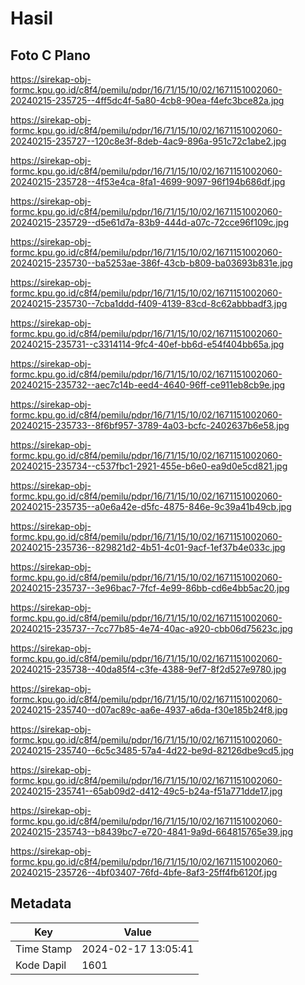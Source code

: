 # Hasil

## Foto C Plano

https://sirekap-obj-formc.kpu.go.id/c8f4/pemilu/pdpr/16/71/15/10/02/1671151002060-20240215-235725--4ff5dc4f-5a80-4cb8-90ea-f4efc3bce82a.jpg

https://sirekap-obj-formc.kpu.go.id/c8f4/pemilu/pdpr/16/71/15/10/02/1671151002060-20240215-235727--120c8e3f-8deb-4ac9-896a-951c72c1abe2.jpg

https://sirekap-obj-formc.kpu.go.id/c8f4/pemilu/pdpr/16/71/15/10/02/1671151002060-20240215-235728--4f53e4ca-8fa1-4699-9097-96f194b686df.jpg

https://sirekap-obj-formc.kpu.go.id/c8f4/pemilu/pdpr/16/71/15/10/02/1671151002060-20240215-235729--d5e61d7a-83b9-444d-a07c-72cce96f109c.jpg

https://sirekap-obj-formc.kpu.go.id/c8f4/pemilu/pdpr/16/71/15/10/02/1671151002060-20240215-235730--ba5253ae-386f-43cb-b809-ba03693b831e.jpg

https://sirekap-obj-formc.kpu.go.id/c8f4/pemilu/pdpr/16/71/15/10/02/1671151002060-20240215-235730--7cba1ddd-f409-4139-83cd-8c62abbbadf3.jpg

https://sirekap-obj-formc.kpu.go.id/c8f4/pemilu/pdpr/16/71/15/10/02/1671151002060-20240215-235731--c3314114-9fc4-40ef-bb6d-e54f404bb65a.jpg

https://sirekap-obj-formc.kpu.go.id/c8f4/pemilu/pdpr/16/71/15/10/02/1671151002060-20240215-235732--aec7c14b-eed4-4640-96ff-ce911eb8cb9e.jpg

https://sirekap-obj-formc.kpu.go.id/c8f4/pemilu/pdpr/16/71/15/10/02/1671151002060-20240215-235733--8f6bf957-3789-4a03-bcfc-2402637b6e58.jpg

https://sirekap-obj-formc.kpu.go.id/c8f4/pemilu/pdpr/16/71/15/10/02/1671151002060-20240215-235734--c537fbc1-2921-455e-b6e0-ea9d0e5cd821.jpg

https://sirekap-obj-formc.kpu.go.id/c8f4/pemilu/pdpr/16/71/15/10/02/1671151002060-20240215-235735--a0e6a42e-d5fc-4875-846e-9c39a41b49cb.jpg

https://sirekap-obj-formc.kpu.go.id/c8f4/pemilu/pdpr/16/71/15/10/02/1671151002060-20240215-235736--829821d2-4b51-4c01-9acf-1ef37b4e033c.jpg

https://sirekap-obj-formc.kpu.go.id/c8f4/pemilu/pdpr/16/71/15/10/02/1671151002060-20240215-235737--3e96bac7-7fcf-4e99-86bb-cd6e4bb5ac20.jpg

https://sirekap-obj-formc.kpu.go.id/c8f4/pemilu/pdpr/16/71/15/10/02/1671151002060-20240215-235737--7cc77b85-4e74-40ac-a920-cbb06d75623c.jpg

https://sirekap-obj-formc.kpu.go.id/c8f4/pemilu/pdpr/16/71/15/10/02/1671151002060-20240215-235738--40da85f4-c3fe-4388-9ef7-8f2d527e9780.jpg

https://sirekap-obj-formc.kpu.go.id/c8f4/pemilu/pdpr/16/71/15/10/02/1671151002060-20240215-235740--d07ac89c-aa6e-4937-a6da-f30e185b24f8.jpg

https://sirekap-obj-formc.kpu.go.id/c8f4/pemilu/pdpr/16/71/15/10/02/1671151002060-20240215-235740--6c5c3485-57a4-4d22-be9d-82126dbe9cd5.jpg

https://sirekap-obj-formc.kpu.go.id/c8f4/pemilu/pdpr/16/71/15/10/02/1671151002060-20240215-235741--65ab09d2-d412-49c5-b24a-f51a771dde17.jpg

https://sirekap-obj-formc.kpu.go.id/c8f4/pemilu/pdpr/16/71/15/10/02/1671151002060-20240215-235743--b8439bc7-e720-4841-9a9d-664815765e39.jpg

https://sirekap-obj-formc.kpu.go.id/c8f4/pemilu/pdpr/16/71/15/10/02/1671151002060-20240215-235726--4bf03407-76fd-4bfe-8af3-25ff4fb6120f.jpg


## Metadata

| Key        | Value               |
| ---------- | ------------------- |
| Time Stamp | 2024-02-17 13:05:41 |
| Kode Dapil | 1601                |



